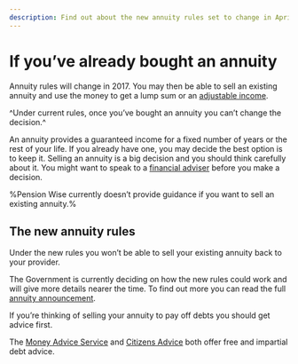 ```yaml
---
description: Find out about the new annuity rules set to change in April 2017.
---
```


# If you’ve already bought an annuity

Annuity rules will change in 2017. You may then be able to sell an existing annuity and use the money to get a lump sum or an [adjustable income](/adjustable-income).

^Under current rules, once you’ve bought an annuity you can’t change the decision.^

An annuity provides a guaranteed income for a fixed number of years or the rest of your life. If you already have one, you may decide the best option is to keep it. Selling an annuity is a big decision and you should think carefully about it. You might want to speak to a [financial adviser](/financial-advice) before you make a decision.

%Pension Wise currently doesn’t provide guidance if you want to sell an existing annuity.%

## The new annuity rules

Under the new rules you won’t be able to sell your existing annuity back to your provider.

The Government is currently deciding on how the new rules could work and will give more details nearer the time. To find out more you can read the full [annuity announcement](https://www.gov.uk/government/news/pension-freedoms-to-be-extended-to-people-with-annuities).

If you’re thinking of selling your annuity to pay off debts you should get advice first.

The [Money Advice Service](https://www.moneyadviceservice.org.uk/en) and [Citizens Advice](http://www.citizensadvice.org.uk) both offer free and impartial debt advice.
